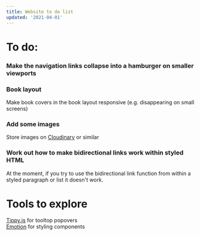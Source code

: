 ```yaml
---
title: Website to do list
updated: '2021-04-01'
---
```


# To do:

### Make the navigation links collapse into a hamburger on smaller viewports

### Book layout
Make book covers in the book layout responsive (e.g. disappearing on small screens)

### Add some images
Store images on [Cloudinary](https://cloudinary.com/) or similar

### Work out how to make bidirectional links work within styled HTML
At the moment, if you try to use the bidirectional link function from within a styled paragraph or list it doesn't work.

# Tools to explore

[Tippy.js](https://atomiks.github.io/tippyjs/) for tooltop popovers <br>
[Emotion](https://emotion.sh/docs/introduction) for styling components
